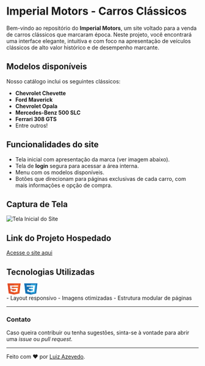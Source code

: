 # Imperial Motors - Carros Clássicos

Bem-vindo ao repositório do **Imperial Motors**, um site voltado para a venda de carros clássicos que marcaram época. Neste projeto, você encontrará uma interface elegante, intuitiva e com foco na apresentação de veículos clássicos de alto valor histórico e de desempenho marcante.

## Modelos disponíveis

Nosso catálogo inclui os seguintes clássicos:

- **Chevrolet Chevette**
- **Ford Maverick**
- **Chevrolet Opala**
- **Mercedes-Benz 500 SLC**
- **Ferrari 308 GTS**
- Entre outros!

## Funcionalidades do site

- Tela inicial com apresentação da marca (ver imagem abaixo).
- Tela de **login** segura para acessar a área interna.
- Menu com os modelos disponíveis.
- Botões que direcionam para páginas exclusivas de cada carro, com mais informações e opção de compra.

## Captura de Tela

![Tela Inicial do Site](./caminho/para/sua/imagem.png)


## Link do Projeto Hospedado

[Acesse o site aqui]([https://link-do-projeto.com](https://henriluiz.github.io/portfolio-car/))

## Tecnologias Utilizadas

<div style="display: inline_block">
  <img align="center" alt="HTML" height="30" width="40" src="https://raw.githubusercontent.com/devicons/devicon/master/icons/html5/html5-original.svg">
  <img align="center" alt="CSS" height="30" width="40" src="https://raw.githubusercontent.com/devicons/devicon/master/icons/css3/css3-original.svg">
</div>
- Layout responsivo
- Imagens otimizadas
- Estrutura modular de páginas

---

### Contato

Caso queira contribuir ou tenha sugestões, sinta-se à vontade para abrir uma *issue* ou *pull request*.

---

Feito com ❤️ por [Luiz Azevedo](https://github.com/Henriluiz).
